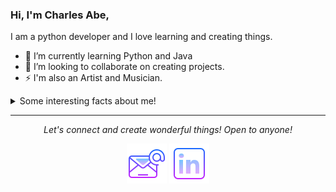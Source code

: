 

### Hi, I'm Charles Abe, 
I am a python developer and I love learning and creating things.

- 🌱 I’m currently learning Python and Java
- 👯 I’m looking to collaborate on creating projects.
- ⚡  I'm also an Artist and Musician.

<details>
  <summary>Some interesting facts about me!</summary>
  <br>
  
  - I love listening to music while I'm coding.
  
  - I'm in a band for 5 years now. ⭐️

  - I love reading self-help and productivitiy books.
  
 </details>
 
 <hr>
<p align="center">
  <i>Let's connect and create wonderful things! Open to anyone!</i>
​
  <p align="center">
    <a href="mailto:abecharles5@gmail.com" alt="Contact me"><img src="https://github.com/Charles2005/Charles2005/blob/master/New%20folder/icons8-email-64.png"></a>
     <a href="https://www.linkedin.com/in/charles-abe-9696881b2/" alt="Linkedin"><img src="https://github.com/Charles2005/Charles2005/blob/master/New%20folder/icons8-linkedin-64.png"></a>
  </p>

</p>
